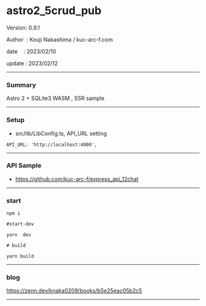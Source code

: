 ﻿# astro2_5crud_pub

 Version: 0.9.1

 Author  : Kouji Nakashima / kuc-arc-f.com

 date    : 2023/02/10  

 update  : 2023/02/12

***
### Summary

Astro 2 + SQLite3 WASM , SSR sample

***
### Setup

* src/lib/LibConfig.ts,  API_URL setting


```
API_URL: 'http://localhost:4000',  
```

***
### API Sample

* https://github.com/kuc-arc-f/express_api_12chat


***
### start

```
npm i

#start-dev

yarn  dev

# build

yarn build
```

***
### blog

https://zenn.dev/knaka0209/books/b5e25eac05b2c5

***

